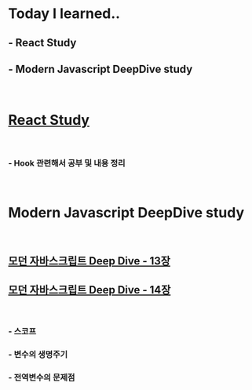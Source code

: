 # Today I learned.. 
  ## - React Study
  ## - Modern Javascript DeepDive study

<br>

# [React Study](https://evan6-6.tistory.com/44)

<br>

  ### - Hook 관련해서 공부 및 내용 정리 

<br>

# Modern Javascript DeepDive study

<br>

  ## [모던 자바스크립트 Deep Dive - 13장](https://evan6-6.tistory.com/45)
  ## [모던 자바스크립트 Deep Dive - 14장](https://evan6-6.tistory.com/46)

<br>

  ### - 스코프
  ### - 변수의 생명주기  
  ### - 전역변수의 문제점